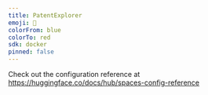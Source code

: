 ```yaml
---
title: PatentExplorer
emoji: 🐨
colorFrom: blue
colorTo: red
sdk: docker
pinned: false
---
```


Check out the configuration reference at https://huggingface.co/docs/hub/spaces-config-reference
